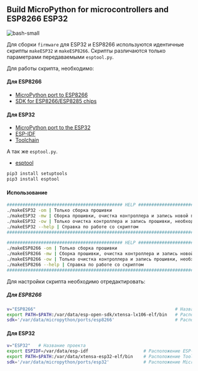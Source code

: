 ## Build MicroPython for microcontrollers and ESP8266 ESP32

![bash-small](https://user-images.githubusercontent.com/13176091/54089754-070c6c00-4375-11e9-8495-d06e9d5f3fe3.png)

Для сборки ```firmware``` для ESP32 и ESP8266 используются идентичные скрипты ```makeESP32``` и ```makeESP8266```. Скрипты различаются только параметрами передаваемыми ```esptool.py```. 

Для работы скрипта, необходимо:

#### Для ESP8266
* [MicroPython port to ESP8266](https://github.com/micropython/micropython/tree/master/ports/esp8266#micropython-port-to-esp8266)
* [SDK for ESP8266/ESP8285 chips](https://github.com/pfalcon/esp-open-sdk)

#### Для ESP32
* [MicroPython port to the ESP32](https://github.com/micropython/micropython/tree/master/ports/esp32#micropython-port-to-the-esp32)
* [ESP-IDF](https://github.com/espressif/esp-idf#developing-with-esp-idf)
* [Toolchain](https://docs.espressif.com/projects/esp-idf/en/latest/get-started/linux-setup.html)

А так же ```esptool.py```.
* [esptool](https://github.com/espressif/esptool)

```bash
pip3 install setuptools
pip3 install esptool
```

#### Использование
```bash
############################################ HELP ###############################################
./makeESP32 -om | Только сборка прошивки
./makeESP32 -mw | Cборка прошивки, очистка контроллера и запись новой прошивки
./makeESP32 -ow | Только очистка контроллера и запись прошивки, необходимо передать имя прошивки
./makeESP32 --help | Справка по работе со скриптом
#################################################################################################
```
```bash
############################################ HELP ###############################################
./makeESP8266 -om | Только сборка прошивки
./makeESP8266 -mw | Cборка прошивки, очистка контроллера и запись новой прошивки
./makeESP8266 -ow | Только очистка контроллера и запись прошивки, необходимо передать имя прошивки
./makeESP8266 --help | Справка по работе со скриптом
#################################################################################################
```
Для настройки скрипта необходимо отредактировать:

##### Для ESP8266

```bash
v="ESP8266"                                                     # Название проекта
export PATH=$PATH:/var/data/esp-open-sdk/xtensa-lx106-elf/bin   # Расположение SDK для ESP8266
sdk='/var/data/micropython/ports/esp8266'                       # Расположение MicroPython для ESP8266
```
#### Для ESP32

```bash
v="ESP32"   # Название проекта
export ESPIDF=/var/data/esp-idf                     # Расположение ESP-IDF
export PATH=$PATH:/var/data/xtensa-esp32-elf/bin    # Расположение Toolchain для ESP32
sdk='/var/data/micropython/ports/esp32'             # Расположение MicroPython для ESP32
```

